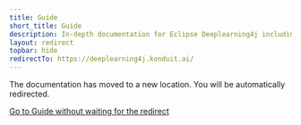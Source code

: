```yaml
---
title: Guide
short_title: Guide
description: In-depth documentation for Eclipse Deeplearning4j including import, distributed training, early stopping, and GPU setup.
layout: redirect
topbar: hide
redirectTo: https://deeplearning4j.konduit.ai/
---
```


The documentation has moved to a new location. You will be automatically redirected.
            
[Go to Guide without waiting for the redirect](https://deeplearning4j.konduit.ai/)

        